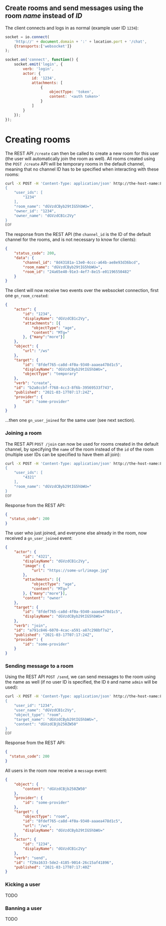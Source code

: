 ## Create rooms and send messages using the room _name_ instead of _ID_

The client connects and logs in as normal (example user ID `1234`):

```javascript
socket = io.connect(
    'http://' + document.domain + ':' + location.port + '/chat', 
    {transports:['websocket']}
);

socket.on('connect', function() {
    socket.emit('login', {
        verb: 'login',
        actor: {
            id: '1234',
            attachments: [
                {
                    objectType: 'token',
                    content: '<auth token>'
                }
            ]
        }
    });
});
```

# Creating rooms

The REST API `/create` can then be called to create a new room for this user (the user will automatically 
join the room as well). All rooms created using the `POST /create` API will be temporary rooms in the 
default channel, meaning that no channel ID has to be specified when interacting with these rooms:

```sh
curl -X POST -H 'Content-Type: application/json' http://the-host-name:8080/create -d @- << EOF
{
    "user_ids": [
        "1234"
    ],
    "room_name": "dGVzdCByb29tIG5hbWU=",
    "owner_id": "1234",
    "owner_name": "dGVzdCB1c2Vy"
}
EOF
```

The response from the REST API (the `channel_id` is the ID of the default channel for the rooms, 
and is not necessary to know for clients):

```json
{
	"status_code": 200,
	"data": {
		"channel_id": "8d43181a-13e0-4ccc-a64b-ae8e93d36bcd",
		"room_name": "dGVzdCByb29tIG5hbWU=",
		"room_id": "24a65e40-91e3-4ef7-8e15-e01196550482"
	}
}
```

The client will now receive two events over the websocket connection, first one `gn_room_created`:

```json
{
	"actor": {
		"id": "1234",
		"displayName": "dGVzdCB1c2Vy",
		"attachments": [{
			"objectType": "age",
			"content": "MTg="
		}, {"many":"more"}]
	},
	"object": {
		"url": "/ws"
	},
	"target": {
		"id": "8fdef765-ca8d-4f0a-9340-aaaea478d1c5",
		"displayName": "dGVzdCByb29tIG5hbWU=",
		"objectType": "temporary"
	},
	"verb": "create",
	"id": "b2a8ccbf-f768-4cc3-8f6b-39569533f743",
	"published": "2021-03-17T07:17:24Z",
	"provider": {
		"id": "some-provider"
	}
}
```

...then one `gn_user_joined` for the same user (see next section).

### Joining a room

The REST API `POST /join` can now be used for rooms created in the default channel, by 
specifying the `name` of the room instead of the `id` of the room (multiple user IDs 
can be specified to have them all join):

```sh
curl -X POST -H 'Content-Type: application/json' http://the-host-name:8080/join -d @- << EOF
{
    "user_ids": [
        "4321"
    ],
    "room_name": "dGVzdCByb29tIG5hbWU="
}
EOF
```

Response from the REST API:

```json
{
  "status_code": 200
}
```

The user who just joined, and everyone else already in the room, now received a `gn_user_joined` event:

```json
{
	"actor": {
		"id": "4321",
		"displayName": "dGVzdCB1c2Vy",
		"image": {
			"url": "https://some-url/image.jpg"
		},
		"attachments": [{
			"objectType": "age",
			"content": "MTg="
		}, {"many":"more"}],
		"content": "owner"
	},
	"target": {
		"id": "8fdef765-ca8d-4f0a-9340-aaaea478d1c5",
		"displayName": "dGVzdCByb29tIG5hbWU="
	},
	"verb": "join",
	"id": "a791c846-6070-4cac-a591-a87c298bf7a2",
	"published": "2021-03-17T07:17:24Z",
	"provider": {
		"id": "some-provider"
	}
}
```

### Sending message to a room

Using the REST API `POST /send`, we can send messages to the room using the name as 
well (if no user ID is specified, the ID `0` and name `admin` will be used):

```sh
curl -X POST -H 'Content-Type: application/json' http://the-host-name:8080/send -d @- << EOF
{
    "user_id": "1234",
    "user_name": "dGVzdCB1c2Vy",
	"object_type": "room",
	"target_name": "dGVzdCByb29tIG5hbWU=",
	"content": "dGVzdCBjb250ZW50"
}
EOF
```

Response from the REST API:

```json
{
  "status_code": 200
}
```

All users in the room now receive a `message` event:

```json
{
	"object": {
		"content": "dGVzdCBjb250ZW50"
	},
	"provider": {
		"id": "some-provider"
	},
	"target": {
		"objectType": "room",
		"id": "8fdef765-ca8d-4f0a-9340-aaaea478d1c5",
		"url": "/ws",
		"displayName": "dGVzdCByb29tIG5hbWU="
	},
	"actor": {
		"id": "1234",
		"displayName": "dGVzdCB1c2Vy"
	},
	"verb": "send",
	"id": "f29a1633-5de2-4185-9014-26c15af41896",
	"published": "2021-03-17T07:17:40Z"
}
```

### Kicking a user

TODO

### Banning a user

TODO
